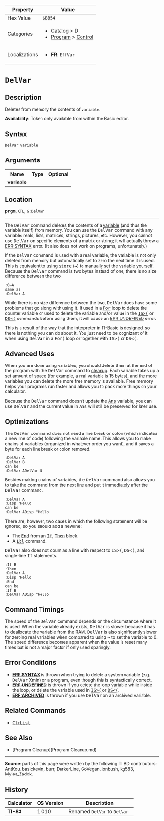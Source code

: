 | Property      | Value |
|---------------|-------|
| Hex Value     | `$BB54`|
| Categories    | <ul><li>[Catalog](<../categories/Catalog.md>) > [D](<../categories/Catalog.md#D>)</li><li>[Program](<../categories/Program.md>) > [Control](<../categories/Program.md#Control>)</li></ul> |
| Localizations | <ul><li><b>FR</b>: `EffVar `</li></ul> |

# `DelVar `

## Description
Deletes from memory the contents of `variable`.


<b>Availability</b>: Token only available from within the Basic editor.

## Syntax
`DelVar variable`

## Arguments
<table>
<tr><th>Name</th><th>Type</th><th>Optional</th></tr>

<tr><td><b>variable</b></td><td></td><td></td></tr>

</table>

## Location
<tt><kbd><b>prgm</b></kbd></tt>, `CTL`, `G:DelVar`
<hr>

The <tt>DelVar</tt> command deletes the contents of a [variable](variables) (and thus the variable itself) from memory. You can use the <tt>DelVar</tt> command with any variable: reals, lists, matrices, strings, pictures, etc. However, you cannot use <tt>DelVar</tt> on specific elements of a matrix or string; it will actually throw a [ERR:SYNTAX](errors#syntax) error. (It also does not work on programs, unfortunately.)

If the <tt>DelVar</tt> command is used with a real variable, the variable is not only deleted from memory but automatically set to zero the next time it is used. This is equivalent to using <tt><a href="store.md">store</a></tt> (<tt>→</tt>) to manually set the variable yourself. Because the <tt>DelVar</tt> command is two bytes instead of one, there is no size difference between the two.

```ti-basic
:0→A
same as
:DelVar A
```

While there is no size difference between the two, <tt>DelVar</tt> does have some problems that go along with using it. If used in a <tt><a href="For.md">For</a></tt> loop to delete the counter variable or used to delete the variable and/or value in the <tt><a href="IS(.md">IS&gt;(</a></tt> or <tt><a href="DS(.md">DS&lt;(</a></tt> commands before using them, it will cause an [ERR:UNDEFINED](errors#undefined) error.

This is a result of the way that the interpreter in TI-Basic is designed, so there is nothing you can do about it. You just need to be cognizant of it when using <tt>DelVar</tt> in a <tt>For(</tt> loop or together with <tt>IS&gt;(</tt> or <tt>DS&lt;(</tt>.

## Advanced Uses

When you are done using variables, you should delete them at the end of the program with the <tt>DelVar</tt> command to [cleanup](cleanup.md). Each variable takes up a set amount of space (for example, a real variable is 15 bytes), and the more variables you can delete the more free memory is available. Free memory helps your programs run faster and allows you to pack more things on your calculator.

Because the <tt>DelVar</tt> command doesn't update the <tt><a href="Ans.md">Ans</a></tt> variable, you can use <tt>DelVar</tt> and the current value in <tt>Ans</tt> will still be preserved for later use.

## Optimizations

The <tt>DelVar</tt> command does not need a line break or colon (which indicates a new line of code) following the variable name. This allows you to make chains of variables (organized in whatever order you want), and it saves a byte for each line break or colon removed.

```ti-basic
:DelVar A
:DelVar B
can be
:DelVar ADelVar B
```

Besides making chains of variables, the <tt>DelVar</tt> command also allows you to take the command from the next line and put it immediately after the <tt>DelVar</tt> command.

```ti-basic
:DelVar A
:Disp "Hello
can be
:DelVar ADisp "Hello
```

There are, however, two cases in which the following statement will be ignored, so you should add a newline:

*   The <tt><a href="End.md">End</a></tt> from an <tt><a href="If.md">If</a></tt>, <tt><a href="Then.md">Then</a></tt> block.
*   A <tt><a href="Lbl.md">Lbl</a></tt> command.

<tt>DelVar</tt> also does not count as a line with respect to <tt>IS&gt;(</tt>, <tt>DS&lt;(</tt>, and single-line <tt>If</tt> statements.

```ti-basic
:If B
:Then
:DelVar A
:Disp "Hello
:End
can be
:If B
:DelVar ADisp "Hello
```

## Command Timings

The speed of the <tt>DelVar</tt> command depends on the circumstance where it is used. When the variable already exists, <tt>DelVar</tt> is slower because it has to deallocate the variable from the RAM. <tt>DelVar</tt> is also significantly slower for zeroing real variables when compared to using <tt><a href="→.md">→</a></tt> to set the variable to 0. The speed difference becomes apparent when the value is reset many times but is not a major factor if only used sparingly.

## Error Conditions

*   **[ERR:SYNTAX](errors#syntax)** is thrown when trying to delete a system variable (e.g. <tt>DelVar</tt> Xmin) or a program, even though this is syntactically correct.
*   **[ERR:UNDEFINED](errors#undefined)** is thrown if you delete the loop variable while inside the loop, or delete the variable used in <tt><a href="IS(.md">IS&gt;(</a></tt> or <tt><a href="DS(.md">DS&lt;(</a></tt>.
*   **[ERR:ARCHIVED](errors#archived)** is thrown if you use <tt>DelVar</tt> on an archived variable.

## Related Commands

*   <tt><a href="ClrList.md">ClrList</a></tt>

## See Also

*   [Program Cleanup](Program Cleanup.md)

* * *

**Source**: parts of this page were written by the following TI|BD contributors: AntKou, basickevin, burr, DarkerLine, GoVegan, jonbush, kg583, Myles_Zadok.

## History
| Calculator | OS Version | Description |
|------------|------------|-------------|
| <b>TI-83</b> | 1.010 | Renamed `DelVar` to `DelVar `



